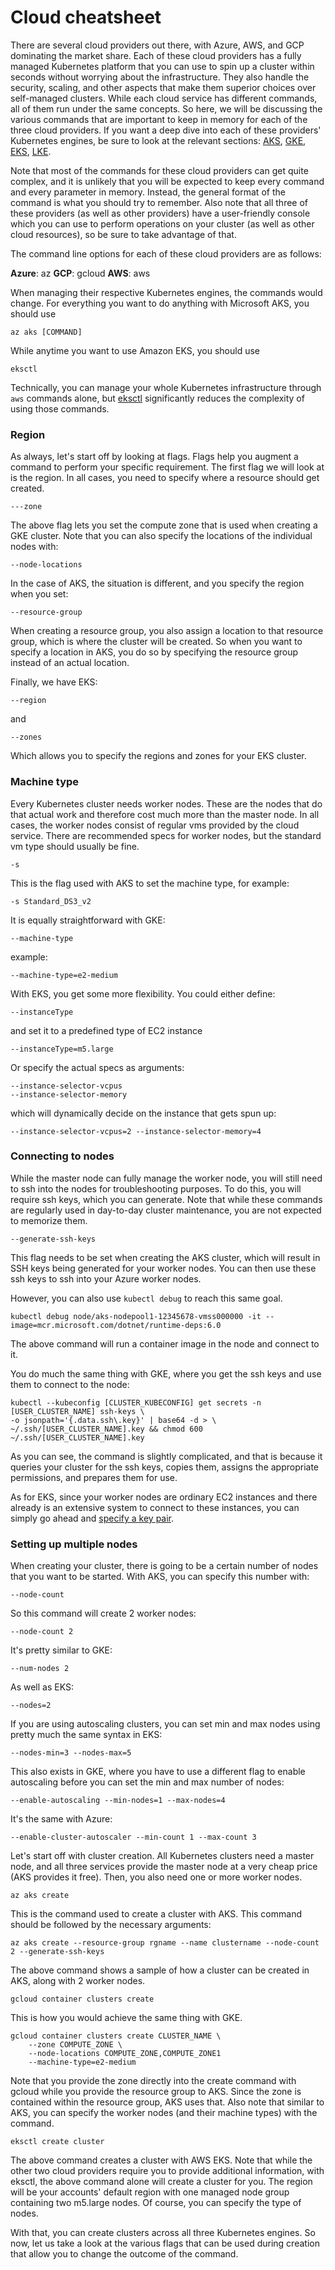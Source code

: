 # Cloud cheatsheet

There are several cloud providers out there, with Azure, AWS, and GCP dominating the market share. Each of these cloud providers has a fully managed Kubernetes platform that you can use to spin up a cluster within seconds without worrying about the infrastructure. They also handle the security, scaling, and other aspects that make them superior choices over self-managed clusters. While each cloud service has different commands, all of them run under the same concepts. So here, we will be discussing the various commands that are important to keep in memory for each of the three cloud providers. If you want a deep dive into each of these providers' Kubernetes engines, be sure to look at the relevant sections: [AKS](../AKS101/what-is-aks.md), [GKE](../GKE101/what-is-gke.md), [EKS](../EKS101/what-is-eks.md), [LKE](../LKE101/what-is-lke.md).

Note that most of the commands for these cloud providers can get quite complex, and it is unlikely that you will be expected to keep every command and every parameter in memory. Instead, the general format of the command is what you should try to remember. Also note that all three of these providers (as well as other providers) have a user-friendly console which you can use to perform operations on your cluster (as well as other cloud resources), so be sure to take advantage of that.

The command line options for each of these cloud providers are as follows:

**Azure**: az
**GCP**: gcloud
**AWS**: aws

When managing their respective Kubernetes engines, the commands would change. For everything you want to do anything with Microsoft AKS, you should use

```
az aks [COMMAND]
```

While anytime you want to use Amazon EKS, you should use

```
eksctl
```

Technically, you can manage your whole Kubernetes infrastructure through `aws` commands alone, but [eksctl](https://eksctl.io) significantly reduces the complexity of using those commands.

### Region

As always, let's start off by looking at flags. Flags help you augment a command to perform your specific requirement. The first flag we will look at is the region. In all cases, you need to specify where a resource should get created.

```
---zone
```

The above flag lets you set the compute zone that is used when creating a GKE cluster. Note that you can also specify the locations of the individual nodes with:

```
--node-locations 
```

In the case of AKS, the situation is different, and you specify the region when you set:

```
--resource-group
```

When creating a resource group, you also assign a location to that resource group, which is where the cluster will be created. So when you want to specify a location in AKS, you do so by specifying the resource group instead of an actual location.

Finally, we have EKS:

```
--region
```

and 

```
--zones
```

Which allows you to specify the regions and zones for your EKS cluster.

### Machine type

Every Kubernetes cluster needs worker nodes. These are the nodes that do that actual work and therefore cost much more than the master node. In all cases, the worker nodes consist of regular vms provided by the cloud service. There are recommended specs for worker nodes, but the standard vm type should usually be fine.

```
-s 
```

This is the flag used with AKS to set the machine type, for example:

```
-s Standard_DS3_v2
```

It is equally straightforward with GKE:

```
--machine-type
```

example:

```
--machine-type=e2-medium 
```

With EKS, you get some more flexibility. You could either define:

```
--instanceType
```

and set it to a predefined type of EC2 instance

```
--instanceType=m5.large
```

Or specify the actual specs as arguments:

```
--instance-selector-vcpus
--instance-selector-memory
```

which will dynamically decide on the instance that gets spun up:

```
--instance-selector-vcpus=2 --instance-selector-memory=4
```

### Connecting to nodes

While the master node can fully manage the worker node, you will still need to ssh into the nodes for troubleshooting purposes. To do this, you will require ssh keys, which you can generate. Note that while these commands are regularly used in day-to-day cluster maintenance, you are not expected to memorize them.

```
--generate-ssh-keys
```

This flag needs to be set when creating the AKS cluster, which will result in SSH keys being generated for your worker nodes. You can then use these ssh keys to ssh into your Azure worker nodes.

However, you can also use `kubectl debug` to reach this same goal.

```
kubectl debug node/aks-nodepool1-12345678-vmss000000 -it --image=mcr.microsoft.com/dotnet/runtime-deps:6.0
```

The above command will run a container image in the node and connect to it.

You do much the same thing with GKE, where you get the ssh keys and use them to connect to the node:

```
kubectl --kubeconfig [CLUSTER_KUBECONFIG] get secrets -n [USER_CLUSTER_NAME] ssh-keys \
-o jsonpath='{.data.ssh\.key}' | base64 -d > \
~/.ssh/[USER_CLUSTER_NAME].key && chmod 600 ~/.ssh/[USER_CLUSTER_NAME].key
```

As you can see, the command is slightly complicated, and that is because it queries your cluster for the ssh keys, copies them, assigns the appropriate permissions, and prepares them for use.

As for EKS, since your worker nodes are ordinary EC2 instances and there already is an extensive system to connect to these instances, you can simply go ahead and [specify a key pair](https://docs.aws.amazon.com/AWSEC2/latest/UserGuide/ec2-launch-instance-wizard.html#liw-key-pair).

### Setting up multiple nodes

When creating your cluster, there is going to be a certain number of nodes that you want to be started. With AKS, you can specify this number with:

```
--node-count
```

So this command will create 2 worker nodes:

```
--node-count 2
```

It's pretty similar to GKE:

```
--num-nodes 2
```

As well as EKS:

```
--nodes=2
```

If you are using autoscaling clusters, you can set min and max nodes using pretty much the same syntax in EKS:

```
--nodes-min=3 --nodes-max=5
```

This also exists in GKE, where you have to use a different flag to enable autoscaling before you can set the min and max number of nodes:

```
--enable-autoscaling --min-nodes=1 --max-nodes=4
```

It's the same with Azure:

```
--enable-cluster-autoscaler --min-count 1 --max-count 3
```

Let's start off with cluster creation. All Kubernetes clusters need a master node, and all three services provide the master node at a very cheap price (AKS provides it free). Then, you also need one or more worker nodes. 

```
az aks create
```

This is the command used to create a cluster with AKS. This command should be followed by the necessary arguments:

```
az aks create --resource-group rgname --name clustername --node-count 2 --generate-ssh-keys
```

The above command shows a sample of how a cluster can be created in AKS, along with 2 worker nodes.

```
gcloud container clusters create
```

This is how you would achieve the same thing with GKE. 

```
gcloud container clusters create CLUSTER_NAME \
    --zone COMPUTE_ZONE \
    --node-locations COMPUTE_ZONE,COMPUTE_ZONE1
    --machine-type=e2-medium 
```

Note that you provide the zone directly into the create command with gcloud while you provide the resource group to AKS. Since the zone is contained within the resource group, AKS uses that. Also note that similar to AKS, you can specify the worker nodes (and their machine types) with the command.

```
eksctl create cluster
```

The above command creates a cluster with AWS EKS. Note that while the other two cloud providers require you to provide additional information, with eksctl, the above command alone will create a cluster for you. The region will be your accounts' default region with one managed node group containing two m5.large nodes. Of course, you can specify the type of nodes.

With that, you can create clusters across all three Kubernetes engines. So now, let us take a look at the various flags that can be used during creation that allow you to change the outcome of the command.